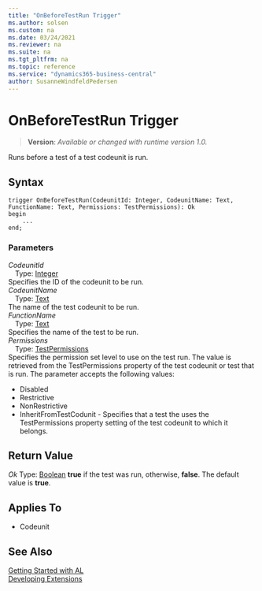 ```yaml
---
title: "OnBeforeTestRun Trigger"
ms.author: solsen
ms.custom: na
ms.date: 03/24/2021
ms.reviewer: na
ms.suite: na
ms.tgt_pltfrm: na
ms.topic: reference
ms.service: "dynamics365-business-central"
author: SusanneWindfeldPedersen
---
```

[//]: # (START>DO_NOT_EDIT)
[//]: # (IMPORTANT:Do not edit any of the content between here and the END>DO_NOT_EDIT.)
[//]: # (Any modifications should be made in the .xml files in the ModernDev repo.)
# OnBeforeTestRun Trigger
> **Version**: _Available or changed with runtime version 1.0._

Runs before a test of a test codeunit is run.

## Syntax
```
trigger OnBeforeTestRun(CodeunitId: Integer, CodeunitName: Text, FunctionName: Text, Permissions: TestPermissions): Ok
begin
    ...
end;
```

### Parameters

*CodeunitId*  
&emsp;Type: [Integer](../methods-auto/integer/integer-data-type.md)  
Specifies the ID of the codeunit to be run.  
*CodeunitName*  
&emsp;Type: [Text](../methods-auto/text/text-data-type.md)  
The name of the test codeunit to be run.  
*FunctionName*  
&emsp;Type: [Text](../methods-auto/text/text-data-type.md)  
Specifies the name of the test to be run.  
*Permissions*  
&emsp;Type: [TestPermissions](../methods-auto/testpermissions/testpermissions-data-type.md)  
Specifies the permission set level to use on the test run. The value is retrieved from the TestPermissions property of the test codeunit or test that is run. The parameter accepts the following values:
- Disabled
- Restrictive
- NonRestrictive
- InheritFromTestCodunit - Specifies that a test the uses the TestPermissions property setting of the test codeunit to which it belongs.  

## Return Value

*Ok*
    Type: [Boolean](../methods-auto/boolean/boolean-data-type.md)
**true** if the test was run, otherwise, **false**. The default value is **true**.

## Applies To
- Codeunit


[//]: # (IMPORTANT: END>DO_NOT_EDIT)
## See Also  
[Getting Started with AL](../devenv-get-started.md)  
[Developing Extensions](../devenv-dev-overview.md)  